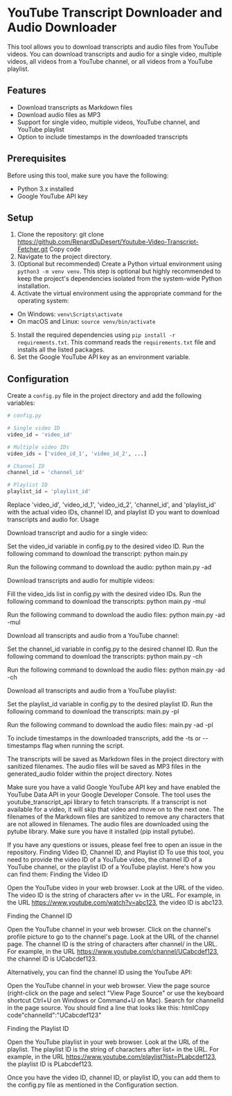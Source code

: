 # YouTube Transcript Downloader and Audio Downloader

This tool allows you to download transcripts and audio files from YouTube videos. You can download transcripts and audio for a single video, multiple videos, all videos from a YouTube channel, or all videos from a YouTube playlist.

## Features

- Download transcripts as Markdown files
- Download audio files as MP3
- Support for single video, multiple videos, YouTube channel, and YouTube playlist
- Option to include timestamps in the downloaded transcripts

## Prerequisites

Before using this tool, make sure you have the following:
- Python 3.x installed
- Google YouTube API key

## Setup

1. Clone the repository:
git clone https://github.com/RenardDuDesert/Youtube-Video-Transcript-Fetcher.git
Copy code
2. Navigate to the project directory.
3. (Optional but recommended) Create a Python virtual environment using `python3 -m venv venv`. This step is optional but highly recommended to keep the project's dependencies isolated from the system-wide Python installation.
4. Activate the virtual environment using the appropriate command for the operating system:
- On Windows: `venv\Scripts\activate`
- On macOS and Linux: `source venv/bin/activate`
5. Install the required dependencies using `pip install -r requirements.txt`. This command reads the `requirements.txt` file and installs all the listed packages.
6. Set the Google YouTube API key as an environment variable.

## Configuration

Create a `config.py` file in the project directory and add the following variables:
```python
# config.py

# Single video ID
video_id = 'video_id'

# Multiple video IDs
video_ids = ['video_id_1', 'video_id_2', ...]

# Channel ID
channel_id = 'channel_id'

# Playlist ID
playlist_id = 'playlist_id'
```

Replace 'video_id', 'video_id_1', 'video_id_2', 'channel_id', and 'playlist_id' with the actual video IDs, channel ID, and playlist ID you want to download transcripts and audio for.
Usage

Download transcript and audio for a single video:

Set the video_id variable in config.py to the desired video ID.
Run the following command to download the transcript:
 python main.py

Run the following command to download the audio:
 python main.py -ad



Download transcripts and audio for multiple videos:

Fill the video_ids list in config.py with the desired video IDs.
Run the following command to download the transcripts:
 python main.py -mul

Run the following command to download the audio files:
 python main.py -ad -mul



Download all transcripts and audio from a YouTube channel:

Set the channel_id variable in config.py to the desired channel ID.
Run the following command to download the transcripts:
 python main.py -ch

Run the following command to download the audio files:
 python main.py -ad -ch



Download all transcripts and audio from a YouTube playlist:

Set the playlist_id variable in config.py to the desired playlist ID.
Run the following command to download the transcripts:
 main.py -pl

Run the following command to download the audio files:
 main.py -ad -pl



To include timestamps in the downloaded transcripts, add the -ts or --timestamps flag when running the script.

The transcripts will be saved as Markdown files in the project directory with sanitized filenames. The audio files will be saved as MP3 files in the generated_audio folder within the project directory.
Notes

Make sure you have a valid Google YouTube API key and have enabled the YouTube Data API in your Google Developer Console.
The tool uses the youtube_transcript_api library to fetch transcripts. If a transcript is not available for a video, it will skip that video and move on to the next one.
The filenames of the Markdown files are sanitized to remove any characters that are not allowed in filenames.
The audio files are downloaded using the pytube library. Make sure you have it installed (pip install pytube).

If you have any questions or issues, please feel free to open an issue in the repository.
Finding Video ID, Channel ID, and Playlist ID
To use this tool, you need to provide the video ID of a YouTube video, the channel ID of a YouTube channel, or the playlist ID of a YouTube playlist. Here's how you can find them:
Finding the Video ID

Open the YouTube video in your web browser.
Look at the URL of the video. The video ID is the string of characters after v= in the URL.
For example, in the URL https://www.youtube.com/watch?v=abc123, the video ID is abc123.

Finding the Channel ID

Open the YouTube channel in your web browser.
Click on the channel's profile picture to go to the channel's page.
Look at the URL of the channel page. The channel ID is the string of characters after channel/ in the URL.
For example, in the URL https://www.youtube.com/channel/UCabcdef123, the channel ID is UCabcdef123.

Alternatively, you can find the channel ID using the YouTube API:

Open the YouTube channel in your web browser.
View the page source (right-click on the page and select "View Page Source" or use the keyboard shortcut Ctrl+U on Windows or Command+U on Mac).
Search for channelId in the page source. You should find a line that looks like this:
htmlCopy code"channelId":"UCabcdef123"


Finding the Playlist ID

Open the YouTube playlist in your web browser.
Look at the URL of the playlist. The playlist ID is the string of characters after list= in the URL.
For example, in the URL https://www.youtube.com/playlist?list=PLabcdef123, the playlist ID is PLabcdef123.

Once you have the video ID, channel ID, or playlist ID, you can add them to the config.py file as mentioned in the Configuration section.